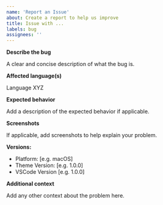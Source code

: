 ```yaml
---
name: 'Report an Issue'
about: Create a report to help us improve
title: Issue with ...
labels: bug
assignees: ''
---
```


**Describe the bug**

A clear and concise description of what the bug is.

**Affected language(s)**

Language XYZ

**Expected behavior**

Add a description of the expected behavior if applicable.

**Screenshots**

If applicable, add screenshots to help explain your problem.

**Versions:**

- Platform: [e.g. macOS]
- Theme Version: [e.g. 1.0.0]
- VSCode Version [e.g. 1.0.0]

**Additional context**

Add any other context about the problem here.
